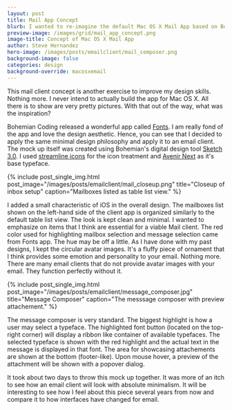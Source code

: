 ```yaml
---
layout: post
title: Mail App Concept
blurb: I wanted to re-imagine the default Mac OS X Mail App based on Bohemian Coding's Fonts. 
preview-image: /images/grid/mail_app_concept.png
image-title: Concept of Mac OS X Mail App
author: Steve Hernandez
hero-image: /images/posts/emailclient/mail_composer.png
background-image: false
categories: design
background-override: macosxemail
---
```


This mail client concept is another exercise to improve my design skills.  Nothing more.  I never intend to actually build the app for Mac OS X.  All there is to show are very pretty pictures.  With that out of the way, what was the inspiration?

Bohemian Coding released a wonderful app called [Fonts](http://bohemiancoding.tumblr.com/post/67362988233/announcing-fonts).  I am really fond of the app and love the design aesthetic.  Hence, you can see that I decided to apply the same minimal design philosophy and apply it to an email client.  The mock up itself was created using Bohemian's digital design tool [Sketch 3.0](http://bohemiancoding.com/sketch/).  I used [streamline icons](http://www.streamlineicons.com/) for the icon treatment and [Avenir Next](http://www.linotype.com/2090/avenirnext.html) as it's base typeface. 

{% include post_single_img.html post_image="/images/posts/emailclient/mail_closeup.png" title="Closeup of inbox setup" caption="Mailboxes listed as table list view." %}

I added a small characteristic of iOS in the overall design.  The mailboxes list shown on the left-hand side of the client app is organized similarly to the default table list view. The look is kept clean and minimal.  I wanted to emphasize on items that I think are essential for a viable Mail client. The red color used for highlighting mailbox selection and message selection came from Fonts app.  The hue may be off a little.  As I have done with my past designs, I kept the circular avatar images.  It's a fluffy piece of ornament that I think provides some emotion and personality to your email.  Nothing more.  There are many email clients that do not provide avatar images with your email.  They function perfectly without it.  

{% include post_single_img.html post_image="/images/posts/emailclient/message_composer.jpg" title="Message Composer" caption="The messsage composer with preview attachement." %}

The message composer is very standard.  The biggest highlight is how a user may select a typeface.  The highlighted font button (located on the top-right corner) will display a ribbon like container of available typefaces.  The selected typeface is shown with the red highlight and the actual text in the message is displayed in that font.  The area for showcasing attachements are shown at the bottom (footer-like).  Upon mouse hover, a preview of the attachment will be shown with a popover dialog.  

It took about two days to throw this mock up together.  It was more of an itch to see how an email client will look with absolute minimalism.  It will be interesting to see how I feel about this piece several years from now and compare it to how interfaces have changed for email.  


